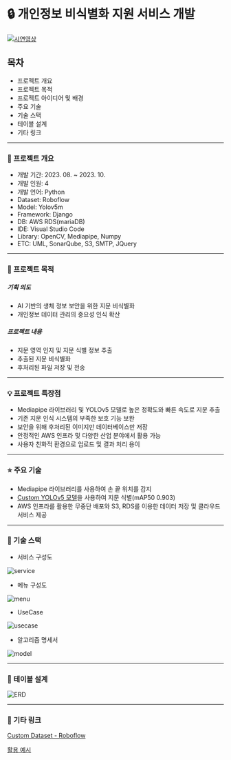 # :lock: 개인정보 비식별화 지원 서비스 개발

[![시연영상](http://img.youtube.com/vi/z_S71TbysyU/mqdefault.jpg)](https://youtu.be/z_S71TbysyU)

## 목차
- 프로젝트 개요
- 프로젝트 목적
- 프로젝트 아이디어 및 배경
- 주요 기술
- 기술 스택
- 테이블 설계
- 기타 링크
- --
### :mag_right: 프로젝트 개요
- 개발 기간: 2023. 08. ~ 2023. 10.
- 개발 인원: 4
- 개발 언어: Python
- Dataset: Roboflow
- Model: Yolov5m
- Framework: Django
- DB: AWS RDS(mariaDB)
- IDE: Visual Studio Code
- Library: OpenCV, Mediapipe, Numpy
- ETC: UML, SonarQube, S3, SMTP, JQuery
---
### :pushpin: 프로젝트 목적
##### 기획 의도
- AI 기반의 생체 정보 보안을 위한 지문 비식별화
- 개인정보 데이터 관리의 중요성 인식 확산
##### 프로젝트 내용
- 지문 영역 인지 및 지문 식별 정보 추출
- 추출된 지문 비식별화
- 후처리된 파일 저장 및 전송
---
### :bulb: 프로젝트 특장점
- Mediapipe 라이브러리 및 YOLOv5 모델로 높은 정확도와 빠른 속도로 지문 추출
- 기존 지문 인식 시스템의 부족한 보호 기능 보완
- 보안을 위해 후처리된 이미지만 데이터베이스만 저장
- 안정적인 AWS 인프라 및 다양한 산업 분야에서 활용 가능
- 사용자 친화적 환경으로 업로드 및 결과 처리 용이
---
### :star: 주요 기술
- Mediapipe 라이브러리를 사용하여 손 끝 위치를 감지
- [Custom YOLOv5 모델](https://colab.research.google.com/drive/1dKO153AU2HZRUqF23diTxx2qycikQkzL?usp=sharing)을 사용하여 지문 식별(mAP50 0.903)
- AWS 인프라를 활용한 무중단 배포와 S3, RDS를 이용한 데이터 저장 및 클라우드 서비스 제공
---
### :hammer: 기술 스택
- 서비스 구성도
  
![service](https://github.com/oblsoun/VOV/assets/113246634/76c2ac81-e25c-4754-928d-0a6546ee63d1)

- 메뉴 구성도

![menu](https://github.com/oblsoun/VOV/assets/113246634/7295b80b-5f3f-40bb-b587-10217d5d778e)
  
- UseCase

![usecase](https://github.com/oblsoun/VOV/assets/113246634/99ca9565-0974-43ad-9d2c-97a2b5302dab)

- 알고리즘 명세서
  
![model](https://github.com/oblsoun/VOV/assets/113246634/89694773-80e4-4659-a994-7b015470331d)

---
### :date: 테이블 설계
![ERD](https://github.com/oblsoun/VOV/assets/113246634/aebf455f-6f76-4bdc-8c5e-e6eadce66b91)

---
### :paperclip: 기타 링크
[Custom Dataset - Roboflow](https://universe.roboflow.com/fingerprint-nze3i/vov-k9idv)

[활용 예시](https://github.com/oblsoun/safesnap)
